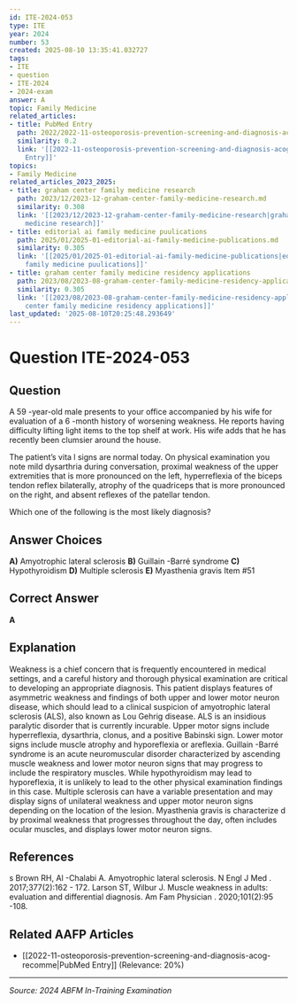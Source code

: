 ```yaml
---
id: ITE-2024-053
type: ITE
year: 2024
number: 53
created: 2025-08-10 13:35:41.032727
tags:
- ITE
- question
- ITE-2024
- 2024-exam
answer: A
topic: Family Medicine
related_articles:
- title: PubMed Entry
  path: 2022/2022-11-osteoporosis-prevention-screening-and-diagnosis-acog-recomme.md
  similarity: 0.2
  link: '[[2022-11-osteoporosis-prevention-screening-and-diagnosis-acog-recomme|PubMed
    Entry]]'
topics:
- Family Medicine
related_articles_2023_2025:
- title: graham center family medicine research
  path: 2023/12/2023-12-graham-center-family-medicine-research.md
  similarity: 0.308
  link: '[[2023/12/2023-12-graham-center-family-medicine-research|graham center family
    medicine research]]'
- title: editorial ai family medicine puulications
  path: 2025/01/2025-01-editorial-ai-family-medicine-publications.md
  similarity: 0.305
  link: '[[2025/01/2025-01-editorial-ai-family-medicine-publications|editorial ai
    family medicine puulications]]'
- title: graham center family medicine residency applications
  path: 2023/08/2023-08-graham-center-family-medicine-residency-applications.md
  similarity: 0.305
  link: '[[2023/08/2023-08-graham-center-family-medicine-residency-applications|graham
    center family medicine residency applications]]'
last_updated: '2025-08-10T20:25:48.293649'
---
```


# Question ITE-2024-053

## Question
A 59 -year-old male presents to your office accompanied by his wife for evaluation of a 6 -month 
history of worsening weakness. He reports having difficulty lifting light items to the top shelf at 
work. His wife adds that he has recently been clumsier around the house.  
 
The patient’s vita l signs are normal today. On physical examination you note mild dysarthria during 
conversation, proximal weakness of the upper extremities that is more pronounced on the left, 
hyperreflexia of the biceps tendon reflex bilaterally, atrophy of the quadriceps  that is more 
pronounced on the right, and absent reflexes of the patellar tendon.  
 
Which one of the following is the most likely diagnosis?

## Answer Choices
**A)** Amyotrophic lateral sclerosis
**B)** Guillain -Barré syndrome
**C)** Hypothyroidism
**D)** Multiple sclerosis
**E)** Myasthenia gravis Item #51

## Correct Answer
**A**

## Explanation
Weakness is a chief concern that is frequently encountered in medical settings, and a careful history and thorough physical examination are critical to developing an appropriate diagnosis. This patient displays features of asymmetric weakness and findings of both upper and lower motor neuron disease, which should lead to a clinical suspicion of amyotrophic lateral sclerosis (ALS), also known as Lou Gehrig disease. ALS is an insidious paralytic disorder that is currently incurable. Upper motor signs include hyperreflexia, dysarthria, clonus, and a positive Babinski sign. Lower motor signs include muscle atrophy and hyporeflexia or areflexia. Guillain -Barré syndrome is an acute neuromuscular disorder characterized by ascending muscle weakness and lower motor neuron signs that may progress to include the respiratory muscles. While hypothyroidism may lead to hyporeflexia, it is unlikely to lead to the other physical examination findings in this case. Multiple sclerosis can have a variable presentation and may display signs of unilateral weakness and upper motor neuron signs depending on the location of the lesion. Myasthenia gravis is characterize d by proximal weakness that progresses throughout the day, often includes ocular muscles, and displays lower motor neuron signs.

## References
s Brown RH, Al -Chalabi A. Amyotrophic lateral sclerosis. N Engl J Med . 2017;377(2):162 - 172. Larson ST, Wilbur J. Muscle weakness in adults: evaluation and differential diagnosis. Am Fam Physician . 2020;101(2):95 -108.

## Related AAFP Articles
- [[2022-11-osteoporosis-prevention-screening-and-diagnosis-acog-recomme|PubMed Entry]] (Relevance: 20%)

---
*Source: 2024 ABFM In-Training Examination*